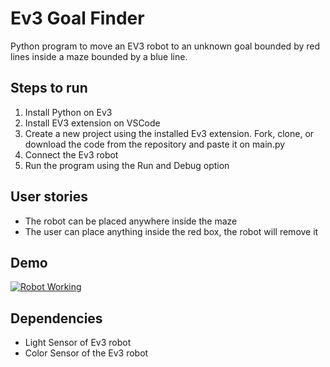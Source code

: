 # Ev3 Goal Finder
Python program to move an EV3 robot to an unknown goal bounded by red lines inside a maze bounded by a blue line. 

## Steps to run 
1. Install Python on Ev3 
2. Install EV3 extension on VSCode  
3. Create a new project using the installed Ev3 extension. Fork, clone, or download the code from the repository and paste it on main.py
4. Connect the Ev3 robot
5. Run the program using the Run and Debug option 

## User stories
- The robot can be placed anywhere inside the maze  
- The user can place anything inside the red box, the robot will remove it 

## Demo
[![Robot Working](https://img.youtube.com/vi/ZQG79l2z7T8/0.jpg)](https://www.youtube.com/watch?v=ZQG79l2z7T8)

## Dependencies 
- Light Sensor of Ev3 robot 
- Color Sensor of the Ev3 robot 
